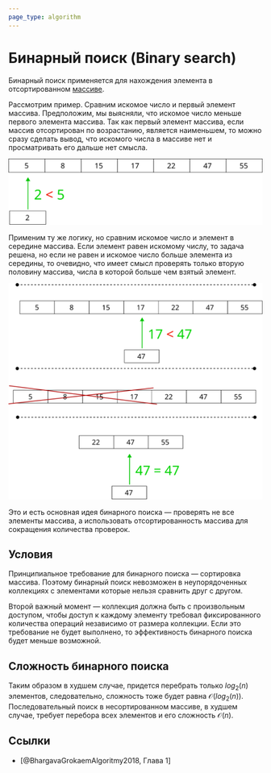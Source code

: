 ```yaml
---
page_type: algorithm
---
```

# Бинарный поиск (Binary search)

Бинарный поиск применяется для нахождения элемента в отсортированном [массиве]([[20221025215309]]). 

Рассмотрим пример. Сравним искомое число и первый элемент массива. Предположим,  мы выясняли, что искомое число меньше первого элемента массива. Так как первый элемент массива, если массив отсортирован по возрастанию, является наименьшем, то можно сразу сделать вывод, что искомого числа в массиве нет и просматривать его дальше нет смысла.

![](images/binary_search01.svg)

Применим ту же логику, но сравним искомое число и элемент в середине массива. Если элемент равен искомому числу, то задача решена, но если не равен и искомое число больше элемента из середины, то очевидно, что имеет смысл проверять только вторую половину массива, числа в которой больше чем взятый элемент.

![](images/binary_search02.svg)

Это и есть основная идея бинарного поиска — проверять не все элементы массива, а использовать отсортированность массива для сокращения количества проверок.

## Условия

Принципиальное требование для бинарного поиска — сортировка массива. Поэтому бинарный поиск невозможен в неупорядоченных коллекциях с элементами которые нельзя сравнить друг с другом.

Второй важный момент — коллекция должна быть с произвольным доступом, чтобы доступ к каждому элементу требовал фиксированного количества операций независимо от размера коллекции. Если это требование не будет выполнено, то эффективность бинарного поиска будет меньше возможной.

## Сложность бинарного поиска

Таким образом в худшем случае, придется перебрать только $log_{2}(n)$ элементов, следовательно, сложность тоже будет равна $\mathcal{O}(log_{2}(n))$. Последовательный поиск в несортированном массиве, в худшем случае, требует перебора всех элементов и его сложность $\mathcal{O}(n)$.

## Ссылки

* [@BhargavaGrokaemAlgoritmy2018, Глава 1]


